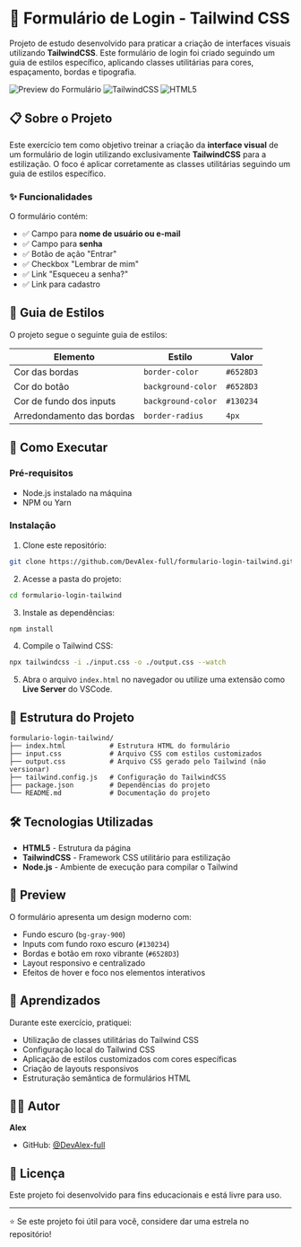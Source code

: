 # 🔐 Formulário de Login - Tailwind CSS

Projeto de estudo desenvolvido para praticar a criação de interfaces visuais utilizando **TailwindCSS**. Este formulário de login foi criado seguindo um guia de estilos específico, aplicando classes utilitárias para cores, espaçamento, bordas e tipografia.

![Preview do Formulário](https://img.shields.io/badge/Status-Concluído-success?style=for-the-badge)
![TailwindCSS](https://img.shields.io/badge/TailwindCSS-38B2AC?style=for-the-badge&logo=tailwind-css&logoColor=white)
![HTML5](https://img.shields.io/badge/HTML5-E34F26?style=for-the-badge&logo=html5&logoColor=white)

## 📋 Sobre o Projeto

Este exercício tem como objetivo treinar a criação da **interface visual** de um formulário de login utilizando exclusivamente **TailwindCSS** para a estilização. O foco é aplicar corretamente as classes utilitárias seguindo um guia de estilos específico.

### ✨ Funcionalidades

O formulário contém:
- ✅ Campo para **nome de usuário ou e-mail**
- ✅ Campo para **senha**
- ✅ Botão de ação "Entrar"
- ✅ Checkbox "Lembrar de mim"
- ✅ Link "Esqueceu a senha?"
- ✅ Link para cadastro

## 🎨 Guia de Estilos

O projeto segue o seguinte guia de estilos:

| Elemento | Estilo | Valor |
|----------|--------|-------|
| Cor das bordas | `border-color` | `#6528D3` |
| Cor do botão | `background-color` | `#6528D3` |
| Cor de fundo dos inputs | `background-color` | `#130234` |
| Arredondamento das bordas | `border-radius` | `4px` |

## 🚀 Como Executar

### Pré-requisitos

- Node.js instalado na máquina
- NPM ou Yarn

### Instalação

1. Clone este repositório:
```bash
git clone https://github.com/DevAlex-full/formulario-login-tailwind.git
```

2. Acesse a pasta do projeto:
```bash
cd formulario-login-tailwind
```

3. Instale as dependências:
```bash
npm install
```

4. Compile o Tailwind CSS:
```bash
npx tailwindcss -i ./input.css -o ./output.css --watch
```

5. Abra o arquivo `index.html` no navegador ou utilize uma extensão como **Live Server** do VSCode.

## 📁 Estrutura do Projeto

```
formulario-login-tailwind/
├── index.html           # Estrutura HTML do formulário
├── input.css            # Arquivo CSS com estilos customizados
├── output.css           # Arquivo CSS gerado pelo Tailwind (não versionar)
├── tailwind.config.js   # Configuração do TailwindCSS
├── package.json         # Dependências do projeto
└── README.md            # Documentação do projeto
```

## 🛠️ Tecnologias Utilizadas

- **HTML5** - Estrutura da página
- **TailwindCSS** - Framework CSS utilitário para estilização
- **Node.js** - Ambiente de execução para compilar o Tailwind

## 📸 Preview

O formulário apresenta um design moderno com:
- Fundo escuro (`bg-gray-900`)
- Inputs com fundo roxo escuro (`#130234`)
- Bordas e botão em roxo vibrante (`#6528D3`)
- Layout responsivo e centralizado
- Efeitos de hover e foco nos elementos interativos

## 📝 Aprendizados

Durante este exercício, pratiquei:
- Utilização de classes utilitárias do Tailwind CSS
- Configuração local do Tailwind CSS
- Aplicação de estilos customizados com cores específicas
- Criação de layouts responsivos
- Estruturação semântica de formulários HTML

## 👨‍💻 Autor

**Alex**
- GitHub: [@DevAlex-full](https://github.com/DevAlex-full)

## 📄 Licença

Este projeto foi desenvolvido para fins educacionais e está livre para uso.

---

⭐ Se este projeto foi útil para você, considere dar uma estrela no repositório!
